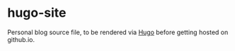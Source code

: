 # hugo-site
Personal blog source file, to be rendered via [Hugo](https://gohugo.io) before getting hosted on github.io.

